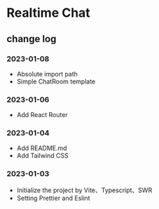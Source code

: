 # Realtime Chat

## change log

### 2023-01-08
- Absolute import path
- Simple ChatRoom template
### 2023-01-06
- Add React Router
### 2023-01-04
- Add README.md
- Add Tailwind CSS
### 2023-01-03
- Initialize the project by Vite、Typescript、SWR
- Setting Prettier and Eslint